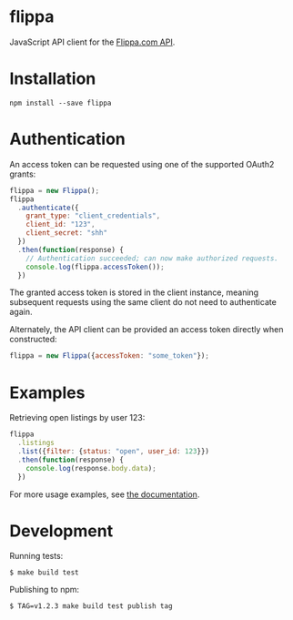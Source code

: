 # flippa

JavaScript API client for the [Flippa.com API](https://developers.flippa.com).

# Installation

```
npm install --save flippa
```

# Authentication

An access token can be requested using one of the supported OAuth2 grants:

```javascript
flippa = new Flippa();
flippa
  .authenticate({
    grant_type: "client_credentials",
    client_id: "123",
    client_secret: "shh"
  })
  .then(function(response) {
    // Authentication succeeded; can now make authorized requests.
    console.log(flippa.accessToken());
  })
```

The granted access token is stored in the client instance, meaning subsequent
requests using the same client do not need to authenticate again.

Alternately, the API client can be provided an access token directly when
constructed:

```javascript
flippa = new Flippa({accessToken: "some_token"});
```

# Examples

Retrieving open listings by user 123:

```javascript
flippa
  .listings
  .list({filter: {status: "open", user_id: 123}})
  .then(function(response) {
    console.log(response.body.data);
  })
```

For more usage examples, see [the documentation](https://developers.flippa.com).

# Development

Running tests:

```shell
$ make build test
```

Publishing to npm:

```shell
$ TAG=v1.2.3 make build test publish tag
```
